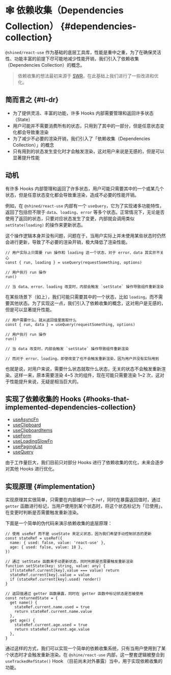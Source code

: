 # 🕸 依赖收集（Dependencies Collection） {#dependencies-collection}

`@shined/react-use` 作为基础的底层工具库，性能是重中之重，为了在确保灵活性、功能丰富的前提下尽可能地减少性能开销，我们引入了依赖收集（Dependencies Collection）的概念。

> 依赖收集的想法最初来源于 [SWR](https://swr.vercel.app/docs/advanced/performance#dependency-collection)，在此基础上我们进行了一些改进和优化。

## 简而言之 {#tl-dr}

- 为了提供灵活、丰富的功能，许多 Hooks 内部需要管理和返回许多状态（State）
- 用户可能并不需要消费所有的状态，只用到了其中的一部分，但是任意状态变化都会导致重渲染
- 为了减少不必要的渲染开销，我们引入了「依赖收集（Dependencies Collection）」的概念
- 只有用到的状态发生变化时才会触发渲染，这对用户来说是无感的，但是可以显著提升性能

## 动机

有许多 Hooks 内部管理和返回了许多状态，用户可能只需要其中的一个或某几个状态，但是任意状态变化都会导致重渲染，造成不必要的性能开销。

例如，在 `@shined/react-use` 内部有一个 `useQuery`，它为了实现诸多功能特性，返回了包括但不限于 `data`、`loading`、`error` 等多个状态。正常情况下，无论是否使用了返回的状态，只要对应状态发生了变更，内部就会调用类似 `setState(loading)` 的操作来更新状态。

这个操作逻辑本身并没有问题，问题在于，当用户实际上并未使用某些状态时仍然会进行更新，导致了不必要的渲染开销，极大降低了渲染性能。

```tsx
// 用户实际上只需要 run 操作和 loading 这一个状态，对于 error、data 其实并不关心
const { run, loading } = useQuery(requestSomething, options)

// 用户执行 run 操作
run()

// 当 data、error、loading 改变时，内部会触发 `setState` 操作导致组件重新渲染
```

在某些场景下（如上），我们可能只需要其中的一个状态，比如 `loading`，而不需要其他状态。为了实现这一点，我们引入了依赖收集的概念，这对用户是无感的，但是可以显著提升性能。

```tsx
// 用户需要什么，就从返回值里面取什么
const { run, data } = useQuery(requestSomething, options)

// 用户执行 run 操作
run()

// 当 data 改变时，内部会触发 `setState` 操作导致组件重新渲染

// 而对于 error、loading，即使改变了也不会触发重新渲染，因为用户并没有实际用到
```

也就是说，对用户来说，需要什么状态就取什么状态，无关的状态不会触发重新渲染。这样一来，原本需要渲染 4\~5 次的组件，现在可能只需要渲染 1\~2 次，这对于性能提升来说，无疑是相当巨大的。

## 实现了依赖收集的 Hooks {#hooks-that-implemented-dependencies-collection}

- [useAsyncFn](/reference/use-async-fn)
- [useClipboard](/reference/use-clipboard)
- [useClipboardItems](/reference/use-clipboard-items)
- [useForm](/reference/use-form)
- [useLoadingSlowFn](/reference/use-loading-slow-fn)
- [usePagingList](/reference/use-paging-list)
- [useQuery](/reference/use-query)

由于工作量巨大，我们目前只对部分 Hooks 进行了依赖收集的优化，未来会逐步对其他 Hooks 进行优化。

## 实现原理 {#implementation}

实现原理其实很简单，只需要在内部维护一个 `ref`，同时在暴露返回值时，通过 `getter` 函数进行标记，当用户使用到某个状态时，将这个状态标记为「已使用」，在变更时判断是否需要触发重新渲染。

下面是一个简单的伪代码来演示依赖收集的底层原理：

```tsx
// 使用 useRef 而不是 useState 来定义状态，因为我们希望手动控制状态的更新
const stateRef = useRef({
  name: { used: false, value: 'react-use' },
  age: { used: false, value: 18 },
})

// 通过 setState 函数来手动更新状态，同时判断是否需要触发重新渲染
function setState(key: string, value: any) {
  if(stateRef.current[key].value === value) return
  stateRef.current[key].value = value
  if (stateRef.current[key].used) render()
}

// 返回值通过 getter 函数暴露，同时在 getter 函数中标记状态是否被使用
const returnedState = {
  get name() {
    stateRef.current.name.used = true
    return stateRef.current.name.value
  },
  get age() {
    stateRef.current.age.used = true
    return stateRef.current.age.value
  },
}
```

通过这样的方式，我们可以实现一个简单的依赖收集系统，只有当用户使用到了某个状态时才会触发重新渲染。在 `@shine/react-use` 内部，这一整套逻辑被整合到 `useTrackedRefState()` Hook （目前尚未对外暴露）当中，用于实现依赖收集的功能。
